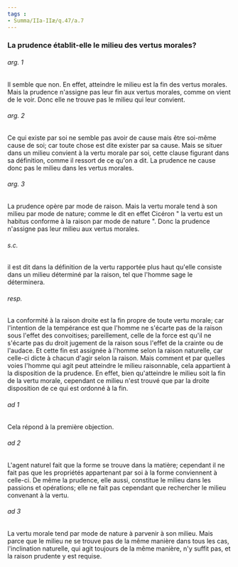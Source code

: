 ```yaml
---
tags : 
- Summa/IIa-IIæ/q.47/a.7
---
```


### La prudence établit-elle le milieu des vertus morales?

###### arg. 1
Il semble que non. En effet, atteindre le milieu est la fin des vertus morales. Mais la prudence n'assigne pas leur fin aux vertus morales, comme on vient de le voir. Donc elle ne trouve pas le milieu qui leur convient. 

###### arg. 2
Ce qui existe par soi ne semble pas avoir de cause mais être soi-même cause de soi; car toute chose est dite exister par sa cause. Mais se situer dans un milieu convient à la vertu morale par soi, cette clause figurant dans sa définition, comme il ressort de ce qu'on a dit. La prudence ne cause donc pas le milieu dans les vertus morales. 

###### arg. 3
La prudence opère par mode de raison. Mais la vertu morale tend à son milieu par mode de nature; comme le dit en effet Cicéron " la vertu est un habitus conforme à la raison par mode de nature ". Donc la prudence n'assigne pas leur milieu aux vertus morales. 

###### s.c.
il est dit dans la définition de la vertu rapportée plus haut qu'elle consiste dans un milieu déterminé par la raison, tel que l'homme sage le déterminera. 

###### resp.
La conformité à la raison droite est la fin propre de toute vertu morale; car l'intention de la tempérance est que l'homme ne s'écarte pas de la raison sous l'effet des convoitises; pareillement, celle de la force est qu'il ne s'écarte pas du droit jugement de la raison sous l'effet de la crainte ou de l'audace. Et cette fin est assignée à l'homme selon la raison naturelle, car celle-ci dicte à chacun d'agir selon la raison. Mais comment et par quelles voies l'homme qui agit peut atteindre le milieu raisonnable, cela appartient à la disposition de la prudence. En effet, bien qu'atteindre le milieu soit la fin de la vertu morale, cependant ce milieu n'est trouvé que par la droite disposition de ce qui est ordonné à la fin. 

###### ad 1
Cela répond à la première objection. 

###### ad 2
L'agent naturel fait que la forme se trouve dans la matière; cependant il ne fait pas que les propriétés appartenant par soi à la forme conviennent à celle-ci. De même la prudence, elle aussi, constitue le milieu dans les passions et opérations; elle ne fait pas cependant que rechercher le milieu convenant à la vertu. 

###### ad 3
La vertu morale tend par mode de nature à parvenir à son milieu. Mais parce que le milieu ne se trouve pas de la même manière dans tous les cas, l'inclination naturelle, qui agit toujours de la même manière, n'y suffit pas, et la raison prudente y est requise. 

